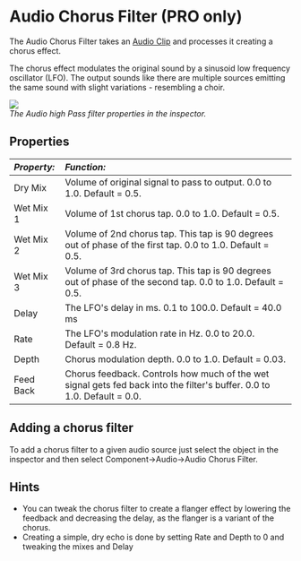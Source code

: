 Audio Chorus Filter (PRO only)
==============================


The <span class=keyword>Audio Chorus Filter</span> takes an [Audio Clip](class-AudioClip.html) and processes it creating a chorus effect. 

The chorus effect modulates the original sound by a sinusoid low frequency oscillator (LFO).  The output sounds like there are multiple sources emitting the same sound with slight variations - resembling a choir.

![](http://docwiki.hq.unity3d.com/uploads/Main/AudioChorusFilter.png)  
_The Audio high Pass filter properties in the inspector._


Properties
----------



|**_Property:_** |**_Function:_** |
|:---|:---|
|<span class=component>Dry Mix</span> |Volume of original signal to pass to output. 0.0 to 1.0. Default = 0.5.|
|<span class=component>Wet Mix 1</span> |Volume of 1st chorus tap. 0.0 to 1.0. Default = 0.5.|
|<span class=component>Wet Mix 2</span> |Volume of 2nd chorus tap. This tap is 90 degrees out of phase of the first tap. 0.0 to 1.0. Default = 0.5.|
|<span class=component>Wet Mix 3</span> |Volume of 3rd chorus tap. This tap is 90 degrees out of phase of the second tap. 0.0 to 1.0. Default = 0.5.|
|<span class=component>Delay</span> |The LFO's delay in ms. 0.1 to 100.0. Default = 40.0 ms|
|<span class=component>Rate</span> |The LFO's modulation rate in Hz. 0.0 to 20.0. Default = 0.8 Hz.|
|<span class=component>Depth</span> |Chorus modulation depth. 0.0 to 1.0. Default = 0.03.|
|<span class=component>Feed Back</span> |Chorus feedback. Controls how much of the wet signal gets fed back into the filter's buffer. 0.0 to 1.0. Default = 0.0.|

Adding a chorus filter
----------------------

To add a chorus filter to a given audio source just select the object in the inspector and then select <span class=component>Component->Audio->Audio Chorus Filter</span>.

Hints
-----

* You can tweak the chorus filter to create a flanger effect by lowering the feedback and decreasing the delay, as the flanger is a variant of the chorus.
* Creating a simple, dry echo is done by setting <span class=component>Rate</span> and <span class=component>Depth</span> to 0 and tweaking the mixes and <span class=component>Delay</span>
